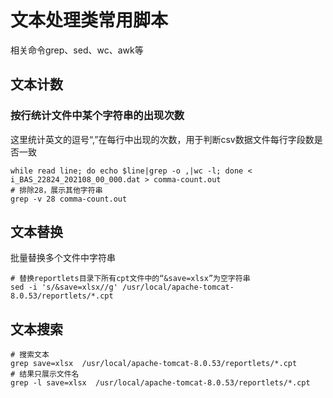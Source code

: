 # 文本处理类常用脚本

相关命令grep、sed、wc、awk等

## 文本计数

### 按行统计文件中某个字符串的出现次数

这里统计英文的逗号“,”在每行中出现的次数，用于判断csv数据文件每行字段数是否一致

```shell
while read line; do echo $line|grep -o ,|wc -l; done < i_BAS_22824_202108_00_000.dat > comma-count.out
# 排除28，展示其他字符串
grep -v 28 comma-count.out
```

## 文本替换

批量替换多个文件中字符串

```shell
# 替换reportlets目录下所有cpt文件中的“&save=xlsx”为空字符串
sed -i 's/&save=xlsx//g' /usr/local/apache-tomcat-8.0.53/reportlets/*.cpt
```

## 文本搜索

```shell
# 搜索文本
grep save=xlsx  /usr/local/apache-tomcat-8.0.53/reportlets/*.cpt
# 结果只展示文件名
grep -l save=xlsx  /usr/local/apache-tomcat-8.0.53/reportlets/*.cpt
```